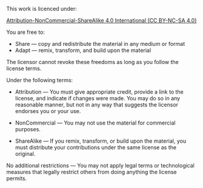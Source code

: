This work is licenced under:

 [Attribution-NonCommercial-ShareAlike 4.0 International (CC BY-NC-SA 4.0)](https://creativecommons.org/licenses/by-nc-sa/4.0/legalcode)

You are free to:
* Share — copy and redistribute the material in any medium or format
* Adapt — remix, transform, and build upon the material


The licensor cannot revoke these freedoms as long as you follow the license terms.

Under the following terms:

* Attribution — You must give appropriate credit, provide a link to the license, and indicate if changes were made. You may do so in any reasonable manner, but not in any way that suggests the licensor endorses you or your use.

* NonCommercial — You may not use the material for commercial purposes.


* ShareAlike — If you remix, transform, or build upon the material, you must distribute your contributions under the same license as the original.


No additional restrictions — You may not apply legal terms or technological measures that legally restrict others from doing anything the license permits.
